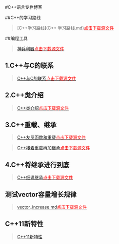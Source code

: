 #C++语言专栏博客

##C++的学习路线
> [C++学习路线](C++ 学习路线.md)<a href="./Download/C++ 学习路线.md.tar.gz"><font color="red">点击下载源文件</font></a>

##编程工具
> [神兵利器](神兵利器.md)<a href="./Download/神兵利器.md.tar.gz"><font color="red">点击下载源文件</font></a>

## 1.C++与C的联系
> [C++与C的联系](1.C++入门.md)<a href="./Download/1.C++入门.md.tar.gz"><font color="red">点击下载源文件</font></a>


## 2.C++类介绍
> [C++类介绍](2.C++入门.md)<a href="./Download/2.C++入门.md.tar.gz"><font color="red">点击下载源文件</font></a>

## 3.C++重载、继承
> [C++友员函数和重载](3.C++入门重载.md)<a href="./Download/3.C++入门重载、继承.md.tar.gz"><font color="red">点击下载源文件</font></a>

> [C++接着重载再加继承](3.C++重载和继承2.md)<a href="./Download/3.C++入门重载、继承.md.tar.gz"><font color="red">点击下载源文件</font></a>

## 4.C++将继承进行到底
> [C++细说继承](4.C++入门.md)<a href="./Download/4.C++入门.md.tar.gz"><font color="red">点击下载源文件</font></a>

## 测试vector容量增长规律
> [vector_increase.md](vector_increase.md)<a href="./Download/vector_increase.md.tar.gz"><font color="red">点击下载源文件</font></a>

## C++11新特性
> [C++11新特性](C++11新特性.md)
